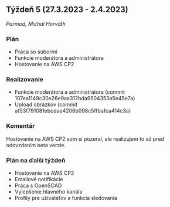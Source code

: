 ## Týždeň 5 (27.3.2023 - 2.4.2023)

_Parmod, Michal Horváth_

### Plán

* Práca so súbormi
* Funkcie moderátora a administrátora
* Hostovanie na AWS CP2

### Realizovanie

* Funkcie moderátora a administrátora (commit 107ea1149c30e26e9aa312bda9504353a5e45e7a)
* Upload obrázkov (commit af53f791081ebcdae4206b098c5ffbafca414c3a)

### Komentár

Hostovanie na AWS CP2 som si pozeral, ale realizujem to až pred odovzdaním beta verzie.

### Plán na ďalší týždeň

* Hostovanie na AWS CP2
* Emailové notifikácie
* Práca s OpenSCAD
* Vylepšenie hlavného kanála
* Profily pre užívateľov a funkcia sledovania

